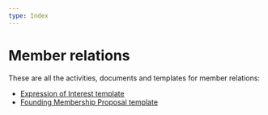 ```yaml
---
type: Index
---
```

# Member relations

These are all the activities, documents and templates for member relations:

* [Expression of Interest template](expression-of-interest.md)
* [Founding Membership Proposal template](founding-membership-proposal.md)